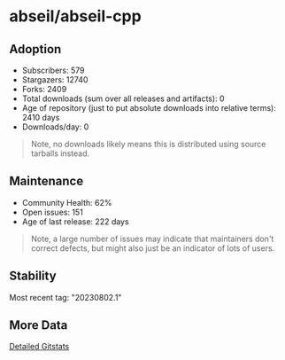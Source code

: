# abseil/abseil-cpp

## Adoption

- Subscribers: 579
- Stargazers: 12740
- Forks: 2409
- Total downloads (sum over all releases and artifacts): 0
- Age of repository (just to put absolute downloads into relative terms): 2410 days
- Downloads/day: 0

> Note, no downloads likely means this is distributed using source tarballs instead.

## Maintenance

- Community Health: 62%
- Open issues: 151
- Age of last release: 222 days

> Note, a large number of issues may indicate that maintainers don't correct defects, but might also
> just be an indicator of lots of users.

## Stability

Most recent tag: "20230802.1"

## More Data

[Detailed Gitstats](/bazel-catalog/gitstats/abseil/abseil-cpp)

